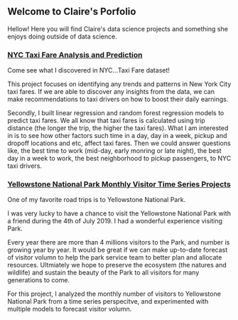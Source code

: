 ## Welcome to Claire's Porfolio

Hellow! Here you will find Claire's data science projects and something she enjoys doing outside of data science.

### [NYC Taxi Fare Analysis and Prediction](https://yzclaire.github.io/nyc_taxi_fare_analysis_and_prediction/)

Come see what I discovered in NYC...Taxi Fare dataset!

This project focuses on identifying any trends and patterns in New York City taxi fares. If we are able to discover any insights from the data, we can make recommendations to taxi drivers on how to boost their daily earnings.

Secondly, I built linear regression and random forest regression models to predict taxi fares. We all know that taxi fares is calculated using trip distance (the longer the trip, the higher the taxi fares). What I am interested in is to see how other factors such time in a day, day in a week, pickup and dropoff locations and etc, affect taxi fares. Then we could answer questions like, the best time to work (mid-day, early monring or late night), the best day in a week to work, the best neighborhood to pickup passengers, to NYC taxi drivers. 


### [Yellowstone National Park Monthly Visitor Time Series Projects](https://yzclaire.github.io/yellowstone_national_park_monthly_visitors_time_series/)

One of my favorite road trips is to Yellowstone National Park.

I was very lucky to have a chance to visit the Yellowstone National Park with a friend during the 4th of July 2019. I had a wonderful experience visiting Park. 

Every year there are more than 4 millions visitors to the Park, and number is growing year by year. It would be great if we can make up-to-date forecast of visitor volumn to help the park service team to better plan and allocate resources. Ultmiately we hope to preserve the ecosystem (the natures and wildlife) and sustain the beauty of the Park to all visitors for many generations to come. 

For this project, I analyzed the monthly number of visitors to Yellowstone National Park from a time series perspecitve, and experimented with multiple models to forecast visitor volumn.
